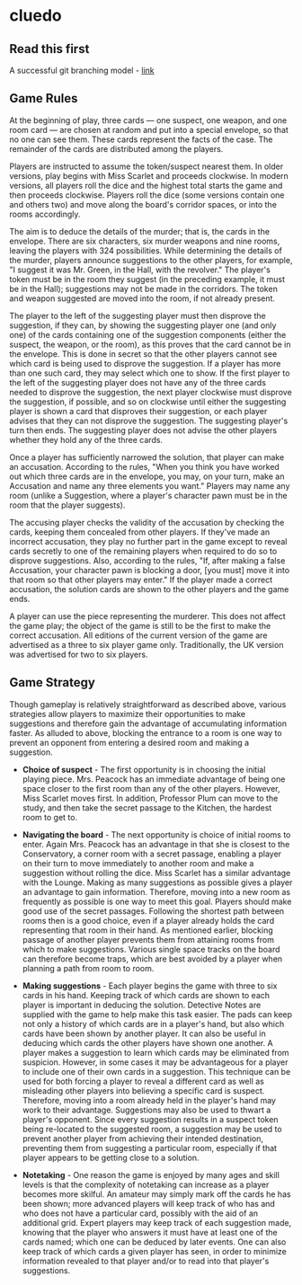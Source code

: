 # cluedo

## Read this first

A successful git branching model - [link](http://nvie.com/posts/a-successful-git-branching-model/) 


## Game Rules

At the beginning of play, three cards — one suspect, one weapon, and one room card — are chosen at random and put into a special envelope, so that no one can see them. These cards represent the facts of the case. The remainder of the cards are distributed among the players.


Players are instructed to assume the token/suspect nearest them. In older versions, play begins with Miss Scarlet and proceeds clockwise. In modern versions, all players roll the dice and the highest total starts the game and then proceeds clockwise. Players roll the dice (some versions contain one and others two) and move along the board's corridor spaces, or into the rooms accordingly.


The aim is to deduce the details of the murder; that is, the cards in the envelope. There are six characters, six murder weapons and nine rooms, leaving the players with 324 possibilities. While determining the details of the murder, players announce suggestions to the other players, for example, "I suggest it was Mr. Green, in the Hall, with the revolver." The player's token must be in the room they suggest (in the preceding example, it must be in the Hall); suggestions may not be made in the corridors. The token and weapon suggested are moved into the room, if not already present.


The player to the left of the suggesting player must then disprove the suggestion, if they can, by showing the suggesting player one (and only one) of the cards containing one of the suggestion components (either the suspect, the weapon, or the room), as this proves that the card cannot be in the envelope. This is done in secret so that the other players cannot see which card is being used to disprove the suggestion. If a player has more than one such card, they may select which one to show. If the first player to the left of the suggesting player does not have any of the three cards needed to disprove the suggestion, the next player clockwise must disprove the suggestion, if possible, and so on clockwise until either the suggesting player is shown a card that disproves their suggestion, or each player advises that they can not disprove the suggestion. The suggesting player's turn then ends. The suggesting player does not advise the other players whether they hold any of the three cards.


Once a player has sufficiently narrowed the solution, that player can make an accusation. According to the rules, "When you think you have worked out which three cards are in the envelope, you may, on your turn, make an Accusation and name any three elements you want." Players may name any room (unlike a Suggestion, where a player's character pawn must be in the room that the player suggests).


The accusing player checks the validity of the accusation by checking the cards, keeping them concealed from other players. If they've made an incorrect accusation, they play no further part in the game except to reveal cards secretly to one of the remaining players when required to do so to disprove suggestions. Also, according to the rules, "If, after making a false Accusation, your character pawn is blocking a door, [you must] move it into that room so that other players may enter." If the player made a correct accusation, the solution cards are shown to the other players and the game ends.


A player can use the piece representing the murderer. This does not affect the game play; the object of the game is still to be the first to make the correct accusation. All editions of the current version of the game are advertised as a three to six player game only. Traditionally, the UK version was advertised for two to six players.

## Game Strategy

Though gameplay is relatively straightforward as described above, various strategies allow players to maximize their opportunities to make suggestions and therefore gain the advantage of accumulating information faster. As alluded to above, blocking the entrance to a room is one way to prevent an opponent from entering a desired room and making a suggestion.


* **Choice of suspect** - The first opportunity is in choosing the initial playing piece. Mrs. Peacock has an immediate advantage of being one space closer to the first room than any of the other players. However, Miss Scarlet moves first. In addition, Professor Plum can move to the study, and then take the secret passage to the Kitchen, the hardest room to get to.

* **Navigating the board** - The next opportunity is choice of initial rooms to enter. Again Mrs. Peacock has an advantage in that she is closest to the Conservatory, a corner room with a secret passage, enabling a player on their turn to move immediately to another room and make a suggestion without rolling the dice. Miss Scarlet has a similar advantage with the Lounge. Making as many suggestions as possible gives a player an advantage to gain information. Therefore, moving into a new room as frequently as possible is one way to meet this goal. Players should make good use of the secret passages. Following the shortest path between rooms then is a good choice, even if a player already holds the card representing that room in their hand. As mentioned earlier, blocking passage of another player prevents them from attaining rooms from which to make suggestions. Various single space tracks on the board can therefore become traps, which are best avoided by a player when planning a path from room to room.

* **Making suggestions** - Each player begins the game with three to six cards in his hand. Keeping track of which cards are shown to each player is important in deducing the solution. Detective Notes are supplied with the game to help make this task easier. The pads can keep not only a history of which cards are in a player's hand, but also which cards have been shown by another player. It can also be useful in deducing which cards the other players have shown one another. A player makes a suggestion to learn which cards may be eliminated from suspicion. However, in some cases it may be advantageous for a player to include one of their own cards in a suggestion. This technique can be used for both forcing a player to reveal a different card as well as misleading other players into believing a specific card is suspect. Therefore, moving into a room already held in the player's hand may work to their advantage. Suggestions may also be used to thwart a player's opponent. Since every suggestion results in a suspect token being re-located to the suggested room, a suggestion may be used to prevent another player from achieving their intended destination, preventing them from suggesting a particular room, especially if that player appears to be getting close to a solution.

* **Notetaking** - One reason the game is enjoyed by many ages and skill levels is that the complexity of notetaking can increase as a player becomes more skilful. An amateur may simply mark off the cards he has been shown; more advanced players will keep track of who has and who does not have a particular card, possibly with the aid of an additional grid. Expert players may keep track of each suggestion made, knowing that the player who answers it must have at least one of the cards named; which one can be deduced by later events. One can also keep track of which cards a given player has seen, in order to minimize information revealed to that player and/or to read into that player's suggestions.

